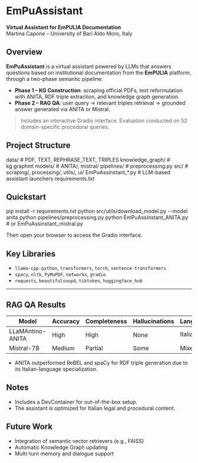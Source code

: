# EmPuAssistant 
**Virtual Assistant for EmPULIA Documentation**  
Martina Capone – University of Bari Aldo Moro, Italy


## Overview

**EmPuAssistant** is a virtual assistant powered by LLMs that answers questions based on institutional documentation from the **EmPULIA** platform, through a two-phase semantic pipeline:

- **Phase 1 – KG Construction**: scraping official PDFs, text reformulation with ANITA, RDF triple extraction, and knowledge graph generation.
- **Phase 2 – RAG QA**: user query → relevant triples retrieval → grounded answer generated via ANITA or Mistral.

> Includes an interactive Gradio interface. Evaluation conducted on 52 domain-specific procedural queries.



## Project Structure

data/                 # PDF, TEXT, REPHRASE\_TEXT, TRIPLES
knowledge\_graph/      # kg.graphml
models/               # ANITA/, mistral/
pipelines/            # preprocessing.py
src/                  # scraping/, processing/, utils/, ui/
EmPuAssinstant\_\*.py   # LLM-based assistant launchers
requirements.txt



## Quickstart


pip install -r requirements.txt
python src/utils/download_model.py --model anita
python pipelines/preprocessing.py
python EmPuAssinstant_ANITA.py      # or EmPuAssinstant_mistral.py


Then open your browser to access the Gradio interface.


## Key Libraries

* `llama-cpp-python`, `transformers`, `torch`, `sentence-transformers`
* `spacy`, `nltk`, `PyMuPDF`, `networkx`, `gradio`
* `requests`, `beautifulsoup4`, `tiktoken`, `huggingface_hub`

---

## RAG QA Results

| Model            | Accuracy | Completeness | Hallucinations | Language   |
| ---------------- | -------- | ------------ | -------------- | ---------- |
| LLaMAntino-ANITA | High     | High         | None           | Italian ✔️ |
| Mistral-7B       | Medium   | Partial      | Some           | Mixed ❌    |

* ANITA outperformed ReBEL and spaCy for RDF triple generation due to its Italian-language specialization.


## Notes

* Includes a DevContainer for out-of-the-box setup.
* The assistant is optimized for Italian legal and procedural content.


## Future Work

* Integration of semantic vector retrievers (e.g., FAISS)
* Automatic Knowledge Graph updating
* Multi-turn memory and dialogue support


